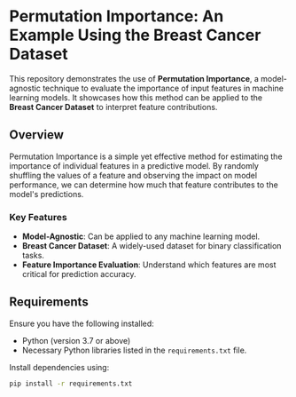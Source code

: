 # Permutation Importance: An Example Using the Breast Cancer Dataset

This repository demonstrates the use of **Permutation Importance**, a model-agnostic technique to evaluate the importance of input features in machine learning models. It showcases how this method can be applied to the **Breast Cancer Dataset** to interpret feature contributions.

## Overview

Permutation Importance is a simple yet effective method for estimating the importance of individual features in a predictive model. By randomly shuffling the values of a feature and observing the impact on model performance, we can determine how much that feature contributes to the model's predictions.

### Key Features
- **Model-Agnostic**: Can be applied to any machine learning model.
- **Breast Cancer Dataset**: A widely-used dataset for binary classification tasks.
- **Feature Importance Evaluation**: Understand which features are most critical for prediction accuracy.

## Requirements

Ensure you have the following installed:
- Python (version 3.7 or above)
- Necessary Python libraries listed in the `requirements.txt` file.

Install dependencies using:
```bash
pip install -r requirements.txt
